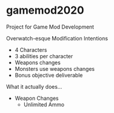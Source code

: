 # gamemod2020
Project for Game Mod Development

Overwatch-esque Modification Intentions
- 4 Characters
- 3 abilities per character
- Weapons changes
- Monsters use weapons changes
- Bonus objective deliverable

What it actually does...
- Weapon Changes
  - Unlimited Ammo

